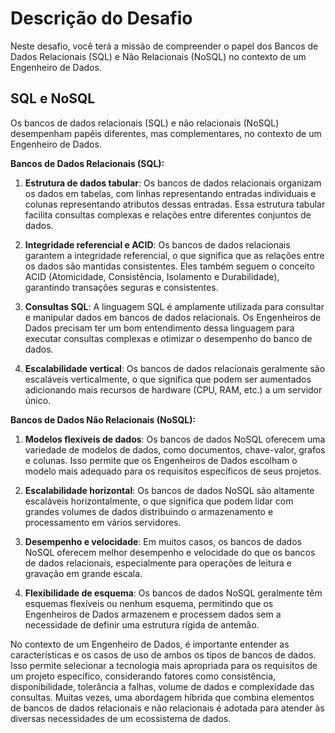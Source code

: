 # Descrição do Desafio

Neste desafio, você terá a missão de compreender o papel dos Bancos de Dados Relacionais (SQL) e Não Relacionais (NoSQL) no contexto 
de um Engenheiro de Dados.

## SQL e NoSQL

Os bancos de dados relacionais (SQL) e não relacionais (NoSQL) desempenham papéis diferentes, mas complementares, no contexto de um Engenheiro de Dados. 

**Bancos de Dados Relacionais (SQL):**

1. **Estrutura de dados tabular**: Os bancos de dados relacionais organizam os dados em tabelas, com linhas representando entradas individuais e colunas representando atributos dessas entradas. Essa estrutura tabular facilita consultas complexas e relações entre diferentes conjuntos de dados.

2. **Integridade referencial e ACID**: Os bancos de dados relacionais garantem a integridade referencial, o que significa que as relações entre os dados são mantidas consistentes. Eles também seguem o conceito ACID (Atomicidade, Consistência, Isolamento e Durabilidade), garantindo transações seguras e consistentes.

3. **Consultas SQL**: A linguagem SQL é amplamente utilizada para consultar e manipular dados em bancos de dados relacionais. Os Engenheiros de Dados precisam ter um bom entendimento dessa linguagem para executar consultas complexas e otimizar o desempenho do banco de dados.

4. **Escalabilidade vertical**: Os bancos de dados relacionais geralmente são escaláveis verticalmente, o que significa que podem ser aumentados adicionando mais recursos de hardware (CPU, RAM, etc.) a um servidor único.

**Bancos de Dados Não Relacionais (NoSQL):**

1. **Modelos flexíveis de dados**: Os bancos de dados NoSQL oferecem uma variedade de modelos de dados, como documentos, chave-valor, grafos e colunas. Isso permite que os Engenheiros de Dados escolham o modelo mais adequado para os requisitos específicos de seus projetos.

2. **Escalabilidade horizontal**: Os bancos de dados NoSQL são altamente escaláveis horizontalmente, o que significa que podem lidar com grandes volumes de dados distribuindo o armazenamento e processamento em vários servidores.

3. **Desempenho e velocidade**: Em muitos casos, os bancos de dados NoSQL oferecem melhor desempenho e velocidade do que os bancos de dados relacionais, especialmente para operações de leitura e gravação em grande escala.

4. **Flexibilidade de esquema**: Os bancos de dados NoSQL geralmente têm esquemas flexíveis ou nenhum esquema, permitindo que os Engenheiros de Dados armazenem e processem dados sem a necessidade de definir uma estrutura rígida de antemão.

No contexto de um Engenheiro de Dados, é importante entender as características e os casos de uso de ambos os tipos de bancos de dados. Isso permite selecionar a tecnologia mais apropriada para os requisitos de um projeto específico, considerando fatores como consistência, disponibilidade, tolerância a falhas, volume de dados e complexidade das consultas. Muitas vezes, uma abordagem híbrida que combina elementos de bancos de dados relacionais e não relacionais é adotada para atender às diversas necessidades de um ecossistema de dados.
